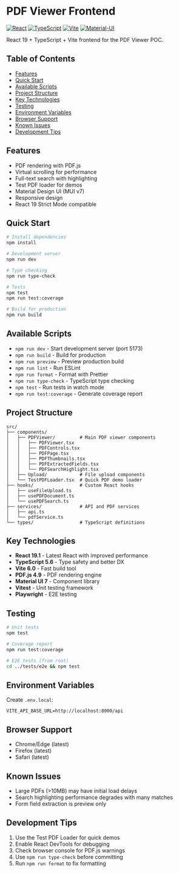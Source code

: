 # PDF Viewer Frontend

[![React](https://img.shields.io/badge/React-19.1-blue.svg)](https://react.dev/)
[![TypeScript](https://img.shields.io/badge/TypeScript-5.6-blue.svg)](https://www.typescriptlang.org/)
[![Vite](https://img.shields.io/badge/Vite-6.0-646CFF.svg)](https://vitejs.dev/)
[![Material-UI](https://img.shields.io/badge/Material--UI-7-blue.svg)](https://mui.com/)

React 19 + TypeScript + Vite frontend for the PDF Viewer POC.

## Table of Contents

- [Features](#features)
- [Quick Start](#quick-start)
- [Available Scripts](#available-scripts)
- [Project Structure](#project-structure)
- [Key Technologies](#key-technologies)
- [Testing](#testing)
- [Environment Variables](#environment-variables)
- [Browser Support](#browser-support)
- [Known Issues](#known-issues)
- [Development Tips](#development-tips)

## Features

- PDF rendering with PDF.js
- Virtual scrolling for performance
- Full-text search with highlighting
- Test PDF loader for demos
- Material Design UI (MUI v7)
- Responsive design
- React 19 Strict Mode compatible

## Quick Start

```bash
# Install dependencies
npm install

# Development server
npm run dev

# Type checking
npm run type-check

# Tests
npm test
npm run test:coverage

# Build for production
npm run build
```

## Available Scripts

- `npm run dev` - Start development server (port 5173)
- `npm run build` - Build for production
- `npm run preview` - Preview production build
- `npm run lint` - Run ESLint
- `npm run format` - Format with Prettier
- `npm run type-check` - TypeScript type checking
- `npm test` - Run tests in watch mode
- `npm run test:coverage` - Generate coverage report

## Project Structure

```
src/
├── components/
│   ├── PDFViewer/         # Main PDF viewer components
│   │   ├── PDFViewer.tsx
│   │   ├── PDFControls.tsx
│   │   ├── PDFPage.tsx
│   │   ├── PDFThumbnails.tsx
│   │   ├── PDFExtractedFields.tsx
│   │   └── PDFSearchHighlight.tsx
│   ├── Upload/            # File upload components
│   └── TestPDFLoader.tsx  # Quick PDF demo loader
├── hooks/                 # Custom React hooks
│   ├── useFileUpload.ts
│   ├── usePDFDocument.ts
│   └── usePDFSearch.ts
├── services/              # API and PDF services
│   ├── api.ts
│   └── pdfService.ts
└── types/                 # TypeScript definitions
```

## Key Technologies

- **React 19.1** - Latest React with improved performance
- **TypeScript 5.6** - Type safety and better DX
- **Vite 6.0** - Fast build tool
- **PDF.js 4.9** - PDF rendering engine
- **Material UI 7** - Component library
- **Vitest** - Unit testing framework
- **Playwright** - E2E testing

## Testing

```bash
# Unit tests
npm test

# Coverage report
npm run test:coverage

# E2E tests (from root)
cd ../tests/e2e && npm test
```

## Environment Variables

Create `.env.local`:
```env
VITE_API_BASE_URL=http://localhost:8000/api
```

## Browser Support

- Chrome/Edge (latest)
- Firefox (latest)
- Safari (latest)

## Known Issues

- Large PDFs (>10MB) may have initial load delays
- Search highlighting performance degrades with many matches
- Form field extraction is preview only

## Development Tips

1. Use the Test PDF Loader for quick demos
2. Enable React DevTools for debugging
3. Check browser console for PDF.js warnings
4. Use `npm run type-check` before committing
5. Run `npm run format` to fix formatting